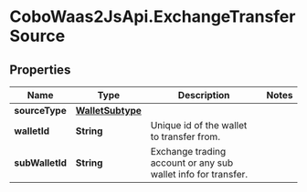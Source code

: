 # CoboWaas2JsApi.ExchangeTransferSource

## Properties

Name | Type | Description | Notes
------------ | ------------- | ------------- | -------------
**sourceType** | [**WalletSubtype**](WalletSubtype.md) |  | 
**walletId** | **String** | Unique id of the wallet to transfer from. | 
**subWalletId** | **String** | Exchange trading account or any sub wallet info for transfer. | 



